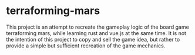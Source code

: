 # terraforming-mars

This project is an attempt to recreate the gameplay logic of the board game terraforming mars, while learning rust and vue.js at the same time.
It is not the intention of this project to copy and sell the game idea, but rather to provide a simple but sufficient recreation of the game mechanics. 
